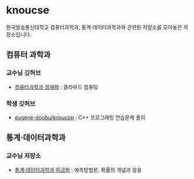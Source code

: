 # knoucse
한국방송통신대학교 컴퓨터과학과, 통계·데이터과학과와 관련된 저장소를 모아놓은 저장소입니다.

## 컴퓨터 과학과

### 교수님 깃허브
- [컴퓨터과학과 정재화](https://github.com/jaehwachung) : 클라우드 컴퓨팅 

### 학생 깃허브
- [eugene-doobu/knoucpp](https://github.com/eugene-doobu/knoucpp) : C++ 프로그래밍 연습문제 풀이

## 통계·데이터과학과

### 교수님 저장소
- [통계·데이터과학과 이긍희](https://www.kaggle.com/dbetter) : 예측방법론, 확률의 개념과 응용
